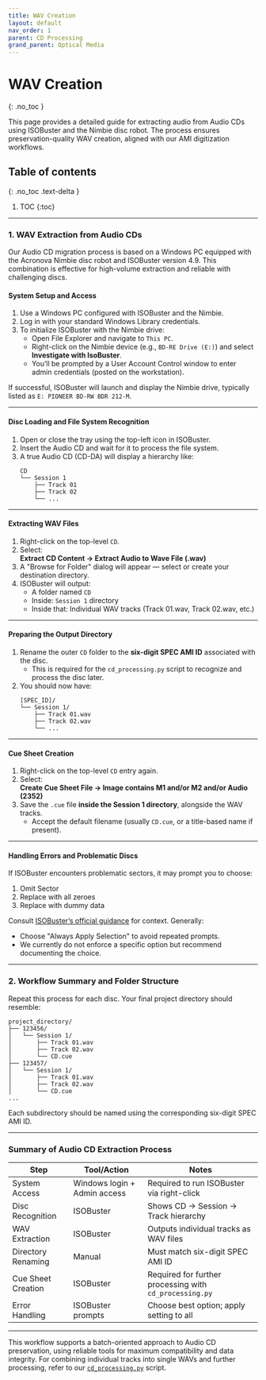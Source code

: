 ```yaml
---
title: WAV Creation
layout: default
nav_order: 1
parent: CD Processing
grand_parent: Optical Media
---
```


# WAV Creation
{: .no_toc }

This page provides a detailed guide for extracting audio from Audio CDs using ISOBuster and the Nimbie disc robot. The process ensures preservation-quality WAV creation, aligned with our AMI digitization workflows.

## Table of contents
{: .no_toc .text-delta }

1. TOC
{:toc}

---

### 1. WAV Extraction from Audio CDs

Our Audio CD migration process is based on a Windows PC equipped with the Acronova Nimbie disc robot and ISOBuster version 4.9. This combination is effective for high-volume extraction and reliable with challenging discs.

#### **System Setup and Access**

1. Use a Windows PC configured with ISOBuster and the Nimbie.
2. Log in with your standard Windows Library credentials.
3. To initialize ISOBuster with the Nimbie drive:
   - Open File Explorer and navigate to `This PC`.
   - Right-click on the Nimbie device (e.g., `BD-RE Drive (E:)`) and select **Investigate with IsoBuster**.
   - You’ll be prompted by a User Account Control window to enter admin credentials (posted on the workstation).

If successful, ISOBuster will launch and display the Nimbie drive, typically listed as `E: PIONEER BD-RW BDR 212-M`.

---

#### **Disc Loading and File System Recognition**

1. Open or close the tray using the top-left icon in ISOBuster.
2. Insert the Audio CD and wait for it to process the file system.
3. A true Audio CD (CD-DA) will display a hierarchy like:
   ```
   CD
   └── Session 1
       ├── Track 01
       ├── Track 02
       └── ...
   ```

---

#### **Extracting WAV Files**

1. Right-click on the top-level `CD`.
2. Select:  
   **Extract CD Content → Extract Audio to Wave File (.wav)**
3. A "Browse for Folder" dialog will appear — select or create your destination directory.
4. ISOBuster will output:
   - A folder named `CD`
   - Inside: `Session 1` directory
   - Inside that: Individual WAV tracks (Track 01.wav, Track 02.wav, etc.)

---

#### **Preparing the Output Directory**

1. Rename the outer `CD` folder to the **six-digit SPEC AMI ID** associated with the disc.
   - This is required for the `cd_processing.py` script to recognize and process the disc later.
2. You should now have:
   ```
   [SPEC_ID]/
   └── Session 1/
       ├── Track 01.wav
       ├── Track 02.wav
       └── ...
   ```

---

#### **Cue Sheet Creation**

1. Right-click on the top-level `CD` entry again.
2. Select:  
   **Create Cue Sheet File → Image contains M1 and/or M2 and/or Audio (2352)**
3. Save the `.cue` file **inside the Session 1 directory**, alongside the WAV tracks.
   - Accept the default filename (usually `CD.cue`, or a title-based name if present).

---

#### **Handling Errors and Problematic Discs**

If ISOBuster encounters problematic sectors, it may prompt you to choose:

1. Omit Sector  
2. Replace with all zeroes  
3. Replace with dummy data

Consult [ISOBuster’s official guidance](https://www.isobuster.com/help/errors_during_extraction) for context. Generally:
- Choose "Always Apply Selection" to avoid repeated prompts.
- We currently do not enforce a specific option but recommend documenting the choice.

---

### 2. Workflow Summary and Folder Structure

Repeat this process for each disc. Your final project directory should resemble:

```
project_directory/
├── 123456/
│   └── Session 1/
│       ├── Track 01.wav
│       ├── Track 02.wav
│       └── CD.cue
├── 123457/
│   └── Session 1/
│       ├── Track 01.wav
│       ├── Track 02.wav
│       └── CD.cue
...
```

Each subdirectory should be named using the corresponding six-digit SPEC AMI ID.

---

### Summary of Audio CD Extraction Process

| Step                   | Tool/Action                  | Notes                                                                 |
|------------------------|------------------------------|-----------------------------------------------------------------------|
| System Access          | Windows login + Admin access | Required to run ISOBuster via right-click                            |
| Disc Recognition       | ISOBuster                    | Shows CD → Session → Track hierarchy                                 |
| WAV Extraction         | ISOBuster                    | Outputs individual tracks as WAV files                               |
| Directory Renaming     | Manual                       | Must match six-digit SPEC AMI ID                                     |
| Cue Sheet Creation     | ISOBuster                    | Required for further processing with `cd_processing.py`              |
| Error Handling         | ISOBuster prompts            | Choose best option; apply setting to all                            |

---

This workflow supports a batch-oriented approach to Audio CD preservation, using reliable tools for maximum compatibility and data integrity. For combining individual tracks into single WAVs and further processing, refer to our [`cd_processing.py`](https://github.com/NYPL/ami-preservation/blob/main/ami_scripts/cd_processing.py) script.
